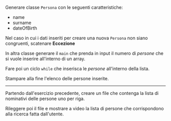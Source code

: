 Generare classe `Persona` con le seguenti caratteristiche:
- name
- surname
- dateOfBirth

Nel caso in cui i dati inseriti per creare una nuova `Persona` non siano congruenti, scatenare **Eccezione**

In altra classe generare il `main` che prenda in input il numero di *persone* che si vuole inserire all'interno di un array.

Fare poi un ciclo `while` che inserisca le *persone* all'interno della lista.

Stampare alla fine l'elenco delle persone inserite.

---

Partendo dall'esercizio precedente, creare un file che contenga la lista di nominativi delle persone uno per riga.

Rileggere poi il file e mostrare a video la lista di persone che corrispondono alla ricerca fatta dall'utente.